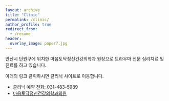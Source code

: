 ```yaml
---
layout: archive
title: "Clinic"
permalink: /clinic/
author_profile: true
redirect_from:
  - /resume
header:
  overlay_image: paper7.jpg
---
```


안산시 단원구에 위치한 마음토닥정신건강의학과 원장으로 트라우마 전문 심리치료 및 진료를 하고 있습니다. 

아래의 링크 클릭하시면 클리닉 사이트로 이동합니다. 

* 클리닉 예약 전화: 031-483-5989
* [마음토닥정신건강의학과의원](https://maumtodoc.modoo.at/)
